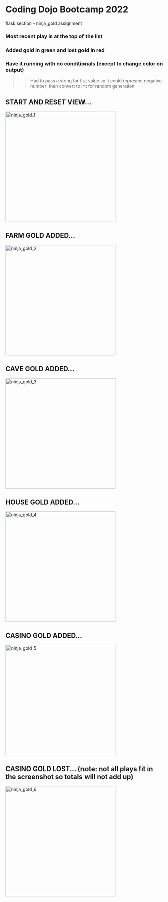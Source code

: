 # Coding Dojo Bootcamp 2022
flask section - ninja_gold assignment

### Most recent play is at the top of the list
### Added gold in green and lost gold in red
### Have it running with no conditionals (except to change color on output)
>> Had to pass a string for fist value so it could represent negative number; then convert to int for random generation

## START AND RESET VIEW...

<img width="350" alt="ninja_gold_1" src="https://user-images.githubusercontent.com/99504059/176361975-f61cf73b-4709-4907-aeb6-f68128d84cf3.png">

## FARM GOLD ADDED...

<img width="350" alt="ninja_gold_2" src="https://user-images.githubusercontent.com/99504059/176361993-140482b7-0525-4508-981a-9761cb75c2fa.png">

## CAVE GOLD ADDED...

<img width="350" alt="ninja_gold_3" src="https://user-images.githubusercontent.com/99504059/176362004-e373812f-27c4-42f6-9d43-e0934e997959.png">

## HOUSE GOLD ADDED...

<img width="350" alt="ninja_gold_4" src="https://user-images.githubusercontent.com/99504059/176362022-f60de354-45d4-4c9b-a8cd-a30dda4fec1f.png">

## CASINO GOLD ADDED...

<img width="350" alt="ninja_gold_5" src="https://user-images.githubusercontent.com/99504059/176362037-023df48a-4fd2-4375-9651-b43a2e547bf7.png">

## CASINO GOLD LOST... (note: not all plays fit in the screenshot so totals will not add up)

<img width="350" alt="ninja_gold_6" src="https://user-images.githubusercontent.com/99504059/176362065-e06330e7-0a2c-4ee2-b2c3-c56dcfb8f2e8.png">

